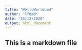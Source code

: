 ```yaml
---
title: "HelloWorld.md"
author: "lf8md"
date: "26/12/2020"
output: html_document
---
```


## This is a markdown file